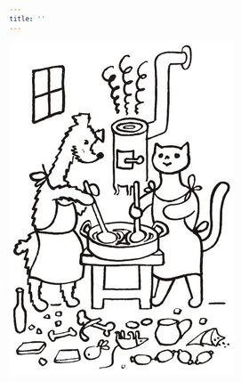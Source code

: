 ```yaml
---
title: ''
---
```


![povidani_o_pejskovi_a_kocicce_035](./resources/povidani_o_pejskovi_a_kocicce_035.jpg)
